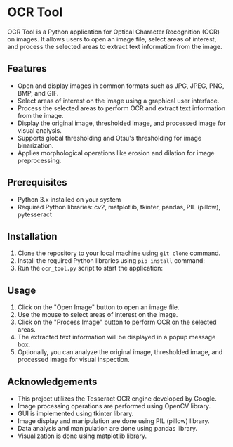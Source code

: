 # OCR Tool

OCR Tool is a Python application for Optical Character Recognition (OCR) on images. It allows users to open an image file, select areas of interest, and process the selected areas to extract text information from the image.

## Features

- Open and display images in common formats such as JPG, JPEG, PNG, BMP, and GIF.
- Select areas of interest on the image using a graphical user interface.
- Process the selected areas to perform OCR and extract text information from the image.
- Display the original image, thresholded image, and processed image for visual analysis.
- Supports global thresholding and Otsu's thresholding for image binarization.
- Applies morphological operations like erosion and dilation for image preprocessing.

## Prerequisites

- Python 3.x installed on your system
- Required Python libraries: cv2, matplotlib, tkinter, pandas, PIL (pillow), pytesseract

## Installation

1. Clone the repository to your local machine using `git clone` command.
2. Install the required Python libraries using `pip install` command:
3. Run the `ocr_tool.py` script to start the application:



## Usage

1. Click on the "Open Image" button to open an image file.
2. Use the mouse to select areas of interest on the image.
3. Click on the "Process Image" button to perform OCR on the selected areas.
4. The extracted text information will be displayed in a popup message box.
5. Optionally, you can analyze the original image, thresholded image, and processed image for visual inspection.



## Acknowledgements

- This project utilizes the Tesseract OCR engine developed by Google.
- Image processing operations are performed using OpenCV library.
- GUI is implemented using tkinter library.
- Image display and manipulation are done using PIL (pillow) library.
- Data analysis and manipulation are done using pandas library.
- Visualization is done using matplotlib library.

